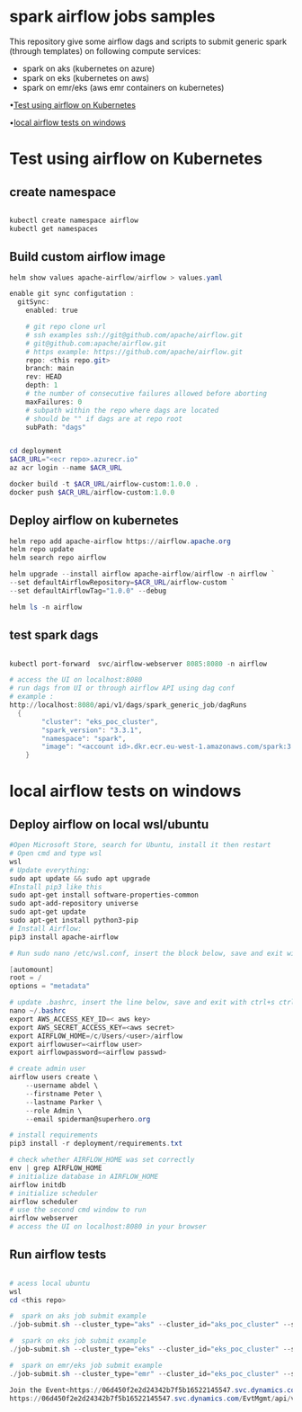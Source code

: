 
<!-- markdownlint-configure-file {
  "MD013": {
    "code_blocks": false,
    "tables": false
  },
  "MD033": false,
  "MD041": false
} -->

<div align="left">

# spark airflow jobs samples

This repository give some airflow dags and scripts to submit generic spark (through templates) on following compute services:
- spark on aks (kubernetes on azure)
- spark on eks (kubernetes on aws)
- spark on emr/eks (aws emr containers on kubernetes)

•[Test using airflow on Kubernetes ](#test-using-airflow-on-kubernetes ) 

•[local airflow tests on windows](#local-airflow-tests-on-windows)

</div>


# Test using airflow on Kubernetes 

## create namespace

```Powershell

kubectl create namespace airflow
kubectl get namespaces
```
## Build custom airflow image


```Powershell
helm show values apache-airflow/airflow > values.yaml

enable git sync configutation : 
  gitSync:
    enabled: true

    # git repo clone url
    # ssh examples ssh://git@github.com/apache/airflow.git
    # git@github.com:apache/airflow.git
    # https example: https://github.com/apache/airflow.git
    repo: <this repo.git>
    branch: main
    rev: HEAD
    depth: 1
    # the number of consecutive failures allowed before aborting
    maxFailures: 0
    # subpath within the repo where dags are located
    # should be "" if dags are at repo root
    subPath: "dags"


cd deployment
$ACR_URL="<ecr repo>.azurecr.io"
az acr login --name $ACR_URL

docker build -t $ACR_URL/airflow-custom:1.0.0 .
docker push $ACR_URL/airflow-custom:1.0.0 

```

## Deploy airflow on kubernetes


```Powershell
helm repo add apache-airflow https://airflow.apache.org
helm repo update
helm search repo airflow

helm upgrade --install airflow apache-airflow/airflow -n airflow `
--set defaultAirflowRepository=$ACR_URL/airflow-custom `
--set defaultAirflowTag="1.0.0" --debug

helm ls -n airflow 

```

## test spark dags


```Powershell

kubectl port-forward  svc/airflow-webserver 8085:8080 -n airflow

# access the UI on localhost:8080
# run dags from UI or through airflow API using dag conf
# example :
http://localhost:8080/api/v1/dags/spark_generic_job/dagRuns
  {
        "cluster": "eks_poc_cluster",
        "spark_version": "3.3.1",
        "namespace": "spark",
        "image": "<account id>.dkr.ecr.eu-west-1.amazonaws.com/spark:3.3.1-test"
    }
```


# local airflow tests on windows

## Deploy airflow on local wsl/ubuntu
```Powershell
#Open Microsoft Store, search for Ubuntu, install it then restart
# Open cmd and type wsl
wsl
# Update everything: 
sudo apt update && sudo apt upgrade
#Install pip3 like this
sudo apt-get install software-properties-common
sudo apt-add-repository universe
sudo apt-get update
sudo apt-get install python3-pip
# Install Airflow: 
pip3 install apache-airflow 

# Run sudo nano /etc/wsl.conf, insert the block below, save and exit with ctrl+s ctrl+x

[automount]
root = /
options = "metadata"

# update .bashrc, insert the line below, save and exit with ctrl+s ctrl+x
nano ~/.bashrc
export AWS_ACCESS_KEY_ID=< aws key>
export AWS_SECRET_ACCESS_KEY=<aws secret>
export AIRFLOW_HOME=/c/Users/<user>/airflow
export airflowuser=<airflow user>
export airflowpassword=<airflow passwd>

# create admin user 
airflow users create \
    --username abdel \
    --firstname Peter \
    --lastname Parker \
    --role Admin \
    --email spiderman@superhero.org

# install requirements
pip3 install -r deployment/requirements.txt

# check whether AIRFLOW_HOME was set correctly 
env | grep AIRFLOW_HOME 
# initialize database in AIRFLOW_HOME 
airflow initdb 
# initialize scheduler 
airflow scheduler 
# use the second cmd window to run 
airflow webserver 
# access the UI on localhost:8080 in your browser

```
## Run airflow tests

```Powershell

# acess local ubuntu
wsl
cd <this repo>

#  spark on aks job submit example
./job-submit.sh --cluster_type="aks" --cluster_id="aks_poc_cluster" --spark_version="3.3.1"  --configuration_file="job_config.json"

#  spark on eks job submit example
./job-submit.sh --cluster_type="eks" --cluster_id="eks_poc_cluster" --spark_version="3.3.1"  --configuration_file="job_config.json"

#  spark on emr/eks job submit example
./job-submit.sh --cluster_type="emr" --cluster_id="eks_poc_cluster" --spark_version="3.3.1"  --configuration_file="job_config.json"

Join the Event<https://06d450f2e2d24342b7f5b16522145547.svc.dynamics.com/EvtMgmt/api/v2.0/checkin/stream?sessionRegistrationId=SR%20UX5UN3C3TZ7AWPC5ZXGHGV9ELD&redirectUri=https%3A%2F%2Fteams.microsoft.com%2Fl%2Fmeetup-join%2F19%253ameeting_MDQzYmQzMWUtNTA4ZS00MWU2LTk2YzctNTY5ZTQ1Mjc1MjNj%2540thread.v2%2F0%3Fcontext%3D%257b%2522Tid%2522%253a%252272f988bf-86f1-41af-91ab-2d7cd011db47%2522%252c%2522Oid%2522%253a%2522c5825cfd-a05b-4288-8c3d-cec2cf365dd6%2522%257d>
https://06d450f2e2d24342b7f5b16522145547.svc.dynamics.com/EvtMgmt/api/v2.0/checkin/stream?sessionRegistrationId=SR%20RD45B9U6H7SDWEGKTSNLXDQ8WE&redirectUri=https%3A%2F%2Fteams.microsoft.com%2Fl%2Fmeetup-join%2F19%253ameeting_OGEyMzExMDMtYzAwNC00MDFlLWI5NzgtZDQ0NGI3YjAxNTJl%2540thread.v2%2F0%3Fcontext%3D%257b%2522Tid%2522%253a%252272f988bf-86f1-41af-91ab-2d7cd011db47%2522%252c%2522Oid%2522%253a%2522c5825cfd-a05b-4288-8c3d-cec2cf365dd6%2522%257d
```
